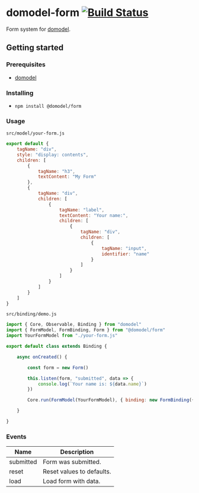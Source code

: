 # domodel-form [![Build Status](https://travis-ci.com/thoughtsunificator/domodel-form.svg?branch=master)](https://travis-ci.com/thoughtsunificator/domodel-form)

Form system for [domodel](https://github.com/thoughtsunificator/domodel).

## Getting started

### Prerequisites

- [domodel](https://github.com/thoughtsunificator/domodel)

### Installing

- ``npm install @domodel/form``

### Usage

``src/model/your-form.js``
```javascript
export default {
	tagName: "div",
	style: "display: contents",
	children: [
		{
			tagName: "h3",
			textContent: "My Form"
		},
		{
			tagName: "div",
			children: [
				{
					tagName: "label",
					textContent: "Your name:",
					children: [
						{
							tagName: "div",
							children: [
								{
									tagName: "input",
									identifier: "name"
								}
							]
						}
					]
				}
			]
		}
	]
}
```

``src/binding/demo.js``
```javascript
import { Core, Observable, Binding } from "domodel"
import { FormModel, FormBinding, Form } from "@domodel/form"
import YourFormModel from "./your-form.js"

export default class extends Binding {

	async onCreated() {

		const form = new Form()

		this.listen(form, "submitted", data => {
			console.log(`Your name is: ${data.name}`)
		})

		Core.run(FormModel(YourFormModel), { binding: new FormBinding({ form }) })

	}

}

```

### Events

| Name       | Description      
| ---------- |----------------------
| submitted  | Form was submitted.
| reset      | Reset values to defaults.     
| load       | Load form with data.     

